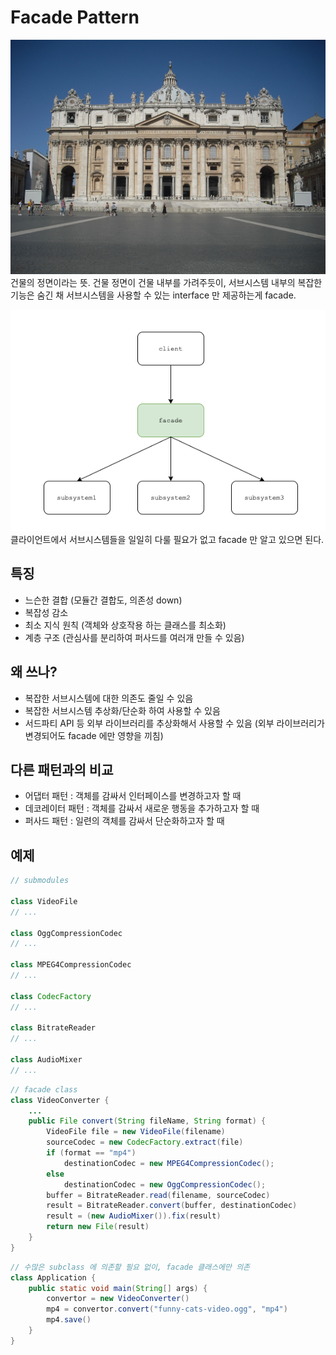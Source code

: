 # Facade Pattern


![이미지](../../resource/structural-patterns/facade01.JPG)
건물의 정면이라는 뜻.
건물 정면이 건물 내부를 가려주듯이, 서브시스템 내부의 복잡한 기능은 숨긴 채 서브시스템을 사용할 수 있는 interface 만 제공하는게 facade.



![이미지](../../resource/structural-patterns/facade02.png)
클라이언트에서 서브시스템들을 일일히 다룰 필요가 없고 facade 만 알고 있으면 된다.


## 특징
- 느슨한 결합 (모듈간 결합도, 의존성 down)
- 복잡성 감소
- 최소 지식 원칙 (객체와 상호작용 하는 클래스를 최소화)
- 계층 구조 (관심사를 분리하여 퍼사드를 여러개 만들 수 있음)


## 왜 쓰나?
- 복잡한 서브시스템에 대한 의존도 줄일 수 있음
- 복잡한 서브시스템 추상화/단순화 하여 사용할 수 있음
- 서드파티 API 등 외부 라이브러리를 추상화해서 사용할 수 있음 (외부 라이브러리가 변경되어도 facade 에만 영향을 끼침)


## 다른 패턴과의 비교
- 어댑터 패턴 : 객체를 감싸서 인터페이스를 변경하고자 할 때
- 데코레이터 패턴 : 객체를 감싸서 새로운 행동을 추가하고자 할 때
- 퍼사드 패턴 : 일련의 객체를 감싸서 단순화하고자 할 때

## 예제

```java
// submodules 

class VideoFile
// ...

class OggCompressionCodec
// ...

class MPEG4CompressionCodec
// ...

class CodecFactory
// ...

class BitrateReader
// ...

class AudioMixer
// ...


```


```java
// facade class
class VideoConverter {
    ...
    public File convert(String fileName, String format) {
        VideoFile file = new VideoFile(filename)
        sourceCodec = new CodecFactory.extract(file)
        if (format == "mp4")
            destinationCodec = new MPEG4CompressionCodec();
        else
            destinationCodec = new OggCompressionCodec();
        buffer = BitrateReader.read(filename, sourceCodec)
        result = BitrateReader.convert(buffer, destinationCodec)
        result = (new AudioMixer()).fix(result)
        return new File(result)
    }
}
```


```java
// 수많은 subclass 에 의존할 필요 없이, facade 클래스에만 의존
class Application {
    public static void main(String[] args) {
        convertor = new VideoConverter()
        mp4 = convertor.convert("funny-cats-video.ogg", "mp4")
        mp4.save()
    }
}    

```